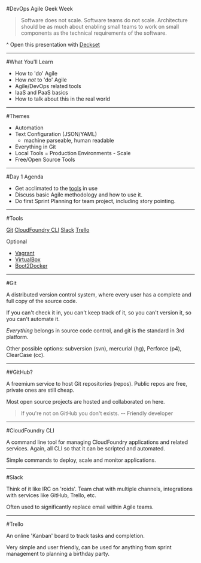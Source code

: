 #DevOps Agile Geek Week

>Software does not scale. Software teams do not scale. Architecture should be as much about enabling small teams to work on small components as the technical requirements of the software.

^ Open this presentation with [Deckset](http://www.decksetapp.com/)

---

#What You'll Learn

* How to 'do' Agile
* How *not* to 'do' Agile
* Agile/DevOps related tools
* IaaS and PaaS basics
* How to talk about this in the real world

---

#Themes

- Automation
- Text Configuration (JSON/YAML)
  - machine parseable, human readable
- Everything in Git
- Local Tools = Production Environments - Scale
- Free/Open Source Tools

---

#Day 1 Agenda

* Get acclimated to the [tools](Day1-Part1-Tools.md) in use
* Discuss basic Agile methodology and how to use it.
* Do first Sprint Planning for team project, including story pointing.


---

#Tools

[Git](https://help.github.com/articles/set-up-git/)
[CloudFoundry CLI](http://docs.cloudfoundry.org/devguide/installcf/)
[Slack](http://slack.com)
[Trello](http://trello.com)

Optional
  - [Vagrant](http://vagrantup.com)
  - [VirtualBox](http://virtualbox.org)
  - [Boot2Docker](http://boot2docker.io/)

---

#Git

A distributed version control system, where every user has a complete and full copy of the source code.  

If you can't check it in, you can't keep track of it, so you can't version it, so you can't automate it.

*Everything* belongs in source code control, and git is the standard in 3rd platform.

Other possible options: subversion (svn), mercurial (hg), Perforce (p4), ClearCase (cc).

---

##GitHub?

A freemium service to host Git repositories (repos). Public repos are free, private ones are still cheap.

Most open source projects are hosted and collaborated on here.

> If you're not on GitHub you don't exists.
-- Friendly developer

---

#CloudFoundry CLI

A command line tool for managing CloudFoundry applications and related services.  Again, all CLI so that it can be scripted and automated.

Simple commands to deploy, scale and monitor applications.

---

#Slack

Think of it like IRC on 'roids'. Team chat with multiple channels, integrations with services like GitHub, Trello, etc.

Often used to significantly replace email within Agile teams.

---

#Trello

An online 'Kanban' board to track tasks and completion.

Very simple and user friendly, can be used for anything from sprint management to planning a birthday party.
